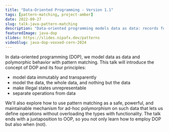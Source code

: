 ```yaml
---
title: "Data-Oriented Programming - Version 1.1"
tags: [pattern-matching, project-amber]
date: 2022-09-27
slug: talk-java-pattern-matching
description: "Data-oriented programming models data as data: records for entities and sealed types for alternatives. Combined with pattern matching we can define operations on the data without overloading it with functionality."
featuredImage: java-dop
slides: https://slides.nipafx.dev/patterns
videoSlug: java-dop-voxxed-cern-2024
---
```


In data-oriented programming (DOP), we model data as data and polymorphic behavior with pattern matching.
This talk will introduce the concept of DOP and its four principles:

* model data immutably and transparently
* model the data, the whole data, and nothing but the data
* make illegal states unrepresentable
* separate operations from data

We'll also explore how to use pattern matching as a safe, powerful, and maintainable mechanism for ad-hoc polymorphism on such data that lets us define operations without overloading the types with functionality.
The talk ends with a juxtaposition to OOP, so you not only learn how to employ DOP but also when (not).
